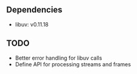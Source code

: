 ## Dependencies

* libuv: v0.11.18

## TODO

* Better error handling for libuv calls
* Define API for processing streams and frames
